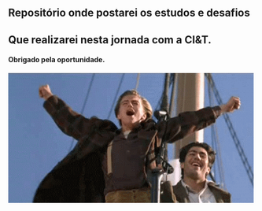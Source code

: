 ## Repositório onde postarei os estudos e desafios 
## Que realizarei  nesta jornada com a CI&T.
#### Obrigado pela oportunidade. 
![](/kingofw.gif)

